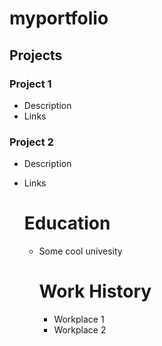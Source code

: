 # myportfolio
## Projects
### Project 1
- Description
- Links

### Project 2
- Description
- Links
  
  # Education
  - Some cool univesity
 
    # Work History
    - Workplace 1
    - Workplace 2
